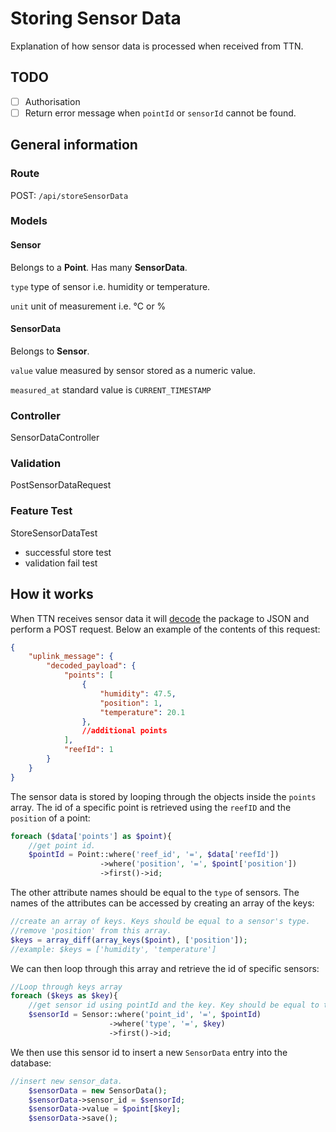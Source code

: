 # Storing Sensor Data
Explanation of how sensor data is processed when received from TTN.
## TODO
- [ ] Authorisation
- [ ] Return error message when `pointId` or `sensorId` cannot be found.
## General information
### Route
POST: `/api/storeSensorData`
### Models
#### Sensor
Belongs to a **Point**. Has many **SensorData**.

`type` type of sensor i.e. humidity or temperature.

`unit` unit of measurement i.e. °C or %

#### SensorData
Belongs to **Sensor**.

`value` value measured by sensor stored as a numeric value.

`measured_at` standard value is `CURRENT_TIMESTAMP`

### Controller
SensorDataController
### Validation
PostSensorDataRequest
### Feature Test
StoreSensorDataTest
- successful store test
- validation fail test
## How it works
When TTN receives sensor data it will [decode](https://github.com/Urban-Reef/Sensor-Reef-URDecoder) the package to JSON and perform a POST request. Below an example of the contents of this request:
```json
{
    "uplink_message": {
        "decoded_payload": {
            "points": [
                {
                    "humidity": 47.5,
                    "position": 1,
                    "temperature": 20.1
                },
                //additional points
            ],
            "reefId": 1
        }
    }
}
```
The sensor data is stored by looping through the objects inside the `points` array. The id of a specific point is retrieved using the `reefID` and the `position` of a point:
```php
foreach ($data['points'] as $point){
    //get point id.
    $pointId = Point::where('reef_id', '=', $data['reefId'])
                    ->where('position', '=', $point['position'])
                    ->first()->id;
```
The other attribute names should be equal to the `type` of sensors. The names of the attributes can be accessed by creating an array of the keys:
```php
//create an array of keys. Keys should be equal to a sensor's type.
//remove 'position' from this array.
$keys = array_diff(array_keys($point), ['position']);
//example: $keys = ['humidity', 'temperature']
```
We can then loop through this array and retrieve the id of specific sensors:
```php
//Loop through keys array
foreach ($keys as $key){
    //get sensor id using pointId and the key. Key should be equal to the sensor type.
    $sensorId = Sensor::where('point_id', '=', $pointId)
                      ->where('type', '=', $key)
                      ->first()->id;
```
We then use this sensor id to insert a new `SensorData` entry into the database:
```php
//insert new sensor_data.
    $sensorData = new SensorData();
    $sensorData->sensor_id = $sensorId;
    $sensorData->value = $point[$key];
    $sensorData->save();
```
